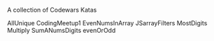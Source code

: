 A collection of Codewars Katas

AllUnique
CodingMeetup1
EvenNumsInArray
JSarrayFilters
MostDigits
Multiply
SumANumsDigits
evenOrOdd
